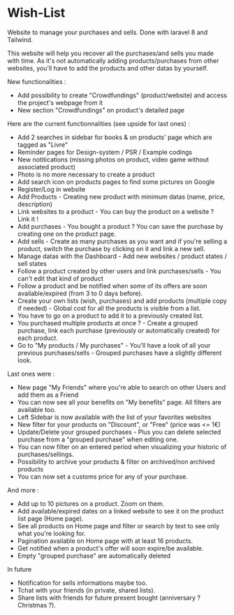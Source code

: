 # Wish-List
Website to manage your purchases and sells.
Done with laravel 8 and Tailwind.

This website will help you recover all the purchases/and sells you made with time.
As it's not automatically adding products/purchases from other websites, you'll have to add the products and other datas by yourself.

New functionalities :
- Add possibility to create "Crowdfundings" (product/website) and access the project's webpage from it
- New section "Crowdfundings" on product's detailed page

Here are the current functionnalities (see upside for last ones) :
- Add 2 searches in sidebar for books & on products' page which are tagged as "Livre"
- Reminder pages for Design-system / PSR / Example codings
- New notitications (missing photos on product, video game without associated product)
- Photo is no more necessary to create a product
- Add search icon on products pages to find some pictures on Google
- Register/Log in website
- Add Products - Creating new product with minimum datas (name, price, description)
- Link websites to a product - You can buy the product on a website ? Link it !
- Add purchases - You bought a product ? You can save the purchase by creating one on the product page.
- Add sells - Create as many purchases as you want and if you're selling a product, switch the purchase by clicking on it and link a new sell.
- Manage datas with the Dashboard - Add new websites / product states / sell states
- Follow a product created by other users and link purchases/sells - You can't edit that kind of product
- Follow a product and be notified when some of its offers are soon available/expired (from 3 to 0 days before).
- Create your own lists (wish, purchases) and add products (multiple copy if needed) - Global cost for all the products is visible from a list.
- You have to go on a product to add it to a previously created list.
- You purchased multiple products at once ? - Create a grouped purchase, link each purchase (previously or automatically created) for each product.
- Go to "My products / My purchases" - You'll have a look of all your previous purchases/sells - Grouped purchases have a slightly different look.

Last ones were : 
- New page "My Friends" where you're able to search on other Users and add them as a Friend
- You can now see all your benefits on "My benefits" page. All filters are available too.
- Left Sidebar is now available with the list of your favorites websites
- New filter for your products on "Discount", or "Free" (price was <= 1€)
- Update/Delete your grouped purchases - Plus you can delete selected purchase from a "grouped purchase" when editing one.
- You can now filter on an entered period when visualizing your historic of purchases/sellings.
- Possibility to archive your products & filter on archived/non archived products
- You can now set a customs price for any of your purchase.

And more :
- Add up to 10 pictures on a product. Zoom on them.
- Add available/expired dates on a linked website to see it on the product list page (Home page).
- See all products on Home page and filter or search by text to see only what you're looking for.
- Pagination available on Home page with at least 16 products.
- Get notified when a product's offer will soon expire/be available.
- Empty "grouped purchase" are automatically deleted

In future
- Notification for sells informations maybe too.
- Tchat with your friends (in private, shared lists).
- Share lists with friends for future present bought (anniversary ? Christmas ?).

